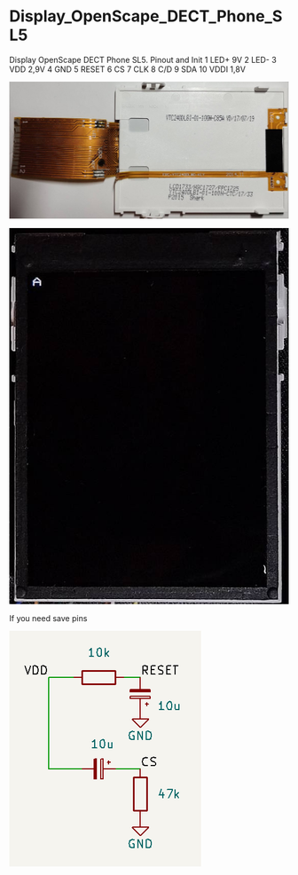 # Display_OpenScape_DECT_Phone_SL5
 Display OpenScape DECT Phone SL5. Pinout and Init
 1  LED+ 9V
 2  LED-
 3  VDD 2,9V
 4  GND
 5  RESET
 6  CS
 7  CLK
 8  C/D
 9  SDA
 10 VDDI 1,8V
 
 ![Display_OpenScape_DECT_Phone_SL5_back.jpg](Display_OpenScape_DECT_Phone_SL5_back.jpg)
 
 
 ![Display_OpenScape_DECT_Phone_SL5_front.jpg](Display_OpenScape_DECT_Phone_SL5_front.jpg)
 
 If you need save pins
 
 ![hardware_reset_and_cs.png](hardware_reset_and_cs.png)
